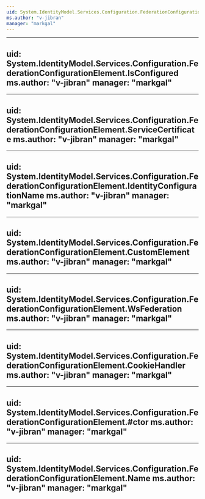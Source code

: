 ```yaml
---
uid: System.IdentityModel.Services.Configuration.FederationConfigurationElement
ms.author: "v-jibran"
manager: "markgal"
---
```


---
uid: System.IdentityModel.Services.Configuration.FederationConfigurationElement.IsConfigured
ms.author: "v-jibran"
manager: "markgal"
---

---
uid: System.IdentityModel.Services.Configuration.FederationConfigurationElement.ServiceCertificate
ms.author: "v-jibran"
manager: "markgal"
---

---
uid: System.IdentityModel.Services.Configuration.FederationConfigurationElement.IdentityConfigurationName
ms.author: "v-jibran"
manager: "markgal"
---

---
uid: System.IdentityModel.Services.Configuration.FederationConfigurationElement.CustomElement
ms.author: "v-jibran"
manager: "markgal"
---

---
uid: System.IdentityModel.Services.Configuration.FederationConfigurationElement.WsFederation
ms.author: "v-jibran"
manager: "markgal"
---

---
uid: System.IdentityModel.Services.Configuration.FederationConfigurationElement.CookieHandler
ms.author: "v-jibran"
manager: "markgal"
---

---
uid: System.IdentityModel.Services.Configuration.FederationConfigurationElement.#ctor
ms.author: "v-jibran"
manager: "markgal"
---

---
uid: System.IdentityModel.Services.Configuration.FederationConfigurationElement.Name
ms.author: "v-jibran"
manager: "markgal"
---
